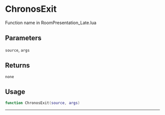 # ChronosExit
Function name in RoomPresentation_Late.lua
## Parameters
`source`, `args`
## Returns
`none`
## Usage
```lua
function ChronosExit(source, args)
```
---
